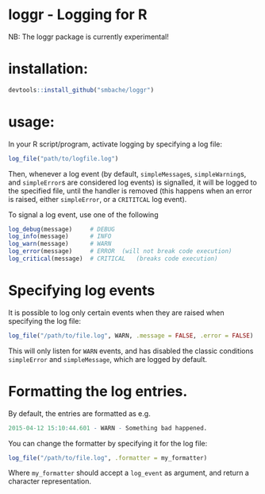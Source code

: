 # loggr - Logging for R

NB: The loggr package is currently experimental!

# installation: 
```R
devtools::install_github("smbache/loggr")
```

# usage:
In your R script/program, activate logging by specifying a log file:
```R
log_file("path/to/logfile.log")
```

Then, whenever a log event (by default, `simpleMessage`s, `simpleWarning`s,
and `simpleError`s are considered log events) is signalled, it will be logged
to the specified file, until the handler is removed (this happens when an
error is raised, either `simpleError`, or a `CRITITCAL` log event).

To signal a log event, use one of the following
```R
log_debug(message)     # DEBUG
log_info(message)      # INFO
log_warn(message)      # WARN
log_error(message)     # ERROR  (will not break code execution)
log_critical(message)  # CRITICAL   (breaks code execution)
```

# Specifying log events
It is possible to log only certain events when they are raised when specifying
the log file:
```R
log_file("/path/to/file.log", WARN, .message = FALSE, .error = FALSE)
```
This will only listen for `WARN` events, and has disabled the classic conditions
`simpleError` and `simpleMessage`, which are logged by default.

# Formatting the log entries.
By default, the entries are formatted as e.g. 
```R
2015-04-12 15:10:44.601 - WARN - Something bad happened. 
```
You can change the formatter by specifying it for the log file:
```R
log_file("/path/to/file.log", .formatter = my_formatter)
```
Where `my_formatter` should accept a `log_event` as argument, and
return a character representation.

